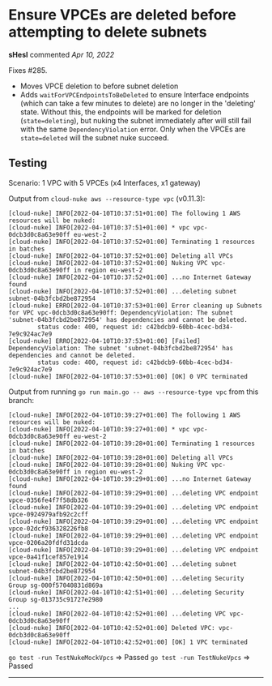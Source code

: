 # Ensure VPCEs are deleted before attempting to delete subnets

**sHesl** commented *Apr 10, 2022*

Fixes #285.

- Moves VPCE deletion to before subnet deletion
- Adds `waitForVPCEndpointsToBeDeleted` to ensure Interface endpoints (which can take a few minutes to delete) are no longer in the 'deleting' state. Without this, the endpoints will be marked for deletion (`state=deleting`), but nuking the subnet immediately after will still fail with the same `DependencyViolation` error. Only when the VPCEs are `state=deleted` will the subnet nuke succeed.

## Testing
Scenario: 1 VPC with 5 VPCEs (x4 Interfaces, x1 gateway)

Output from `cloud-nuke aws --resource-type vpc` (v0.11.3):
```
[cloud-nuke] INFO[2022-04-10T10:37:51+01:00] The following 1 AWS resources will be nuked: 
[cloud-nuke] INFO[2022-04-10T10:37:51+01:00] * vpc vpc-0dcb3d0c8a63e90ff eu-west-2        
[cloud-nuke] INFO[2022-04-10T10:37:52+01:00] Terminating 1 resources in batches           
[cloud-nuke] INFO[2022-04-10T10:37:52+01:00] Deleting all VPCs                            
[cloud-nuke] INFO[2022-04-10T10:37:52+01:00] Nuking VPC vpc-0dcb3d0c8a63e90ff in region eu-west-2 
[cloud-nuke] INFO[2022-04-10T10:37:52+01:00] ...no Internet Gateway found                 
[cloud-nuke] INFO[2022-04-10T10:37:52+01:00] ...deleting subnet subnet-04b3fcbd2be872954  
[cloud-nuke] ERRO[2022-04-10T10:37:53+01:00] Error cleaning up Subnets for VPC vpc-0dcb3d0c8a63e90ff: DependencyViolation: The subnet 'subnet-04b3fcbd2be872954' has dependencies and cannot be deleted.
        status code: 400, request id: c42bdcb9-60bb-4cec-bd34-7e9c924ac7e9 
[cloud-nuke] ERRO[2022-04-10T10:37:53+01:00] [Failed] DependencyViolation: The subnet 'subnet-04b3fcbd2be872954' has dependencies and cannot be deleted.
        status code: 400, request id: c42bdcb9-60bb-4cec-bd34-7e9c924ac7e9 
[cloud-nuke] INFO[2022-04-10T10:37:53+01:00] [OK] 0 VPC terminated
```

Output from running `go run main.go -- aws --resource-type vpc` from this branch:
```
[cloud-nuke] INFO[2022-04-10T10:39:27+01:00] The following 1 AWS resources will be nuked: 
[cloud-nuke] INFO[2022-04-10T10:39:27+01:00] * vpc vpc-0dcb3d0c8a63e90ff eu-west-2
[cloud-nuke] INFO[2022-04-10T10:39:28+01:00] Terminating 1 resources in batches           
[cloud-nuke] INFO[2022-04-10T10:39:28+01:00] Deleting all VPCs                            
[cloud-nuke] INFO[2022-04-10T10:39:28+01:00] Nuking VPC vpc-0dcb3d0c8a63e90ff in region eu-west-2 
[cloud-nuke] INFO[2022-04-10T10:39:29+01:00] ...no Internet Gateway found                 
[cloud-nuke] INFO[2022-04-10T10:39:29+01:00] ...deleting VPC endpoint vpce-0356fe4f7f58db326 
[cloud-nuke] INFO[2022-04-10T10:39:29+01:00] ...deleting VPC endpoint vpce-0924979afb92c2cff 
[cloud-nuke] INFO[2022-04-10T10:39:29+01:00] ...deleting VPC endpoint vpce-02dcf936328226fb8 
[cloud-nuke] INFO[2022-04-10T10:39:29+01:00] ...deleting VPC endpoint vpce-0206a20fdfd31dcda 
[cloud-nuke] INFO[2022-04-10T10:39:29+01:00] ...deleting VPC endpoint vpce-0a41f1cef857e1914 
[cloud-nuke] INFO[2022-04-10T10:42:50+01:00] ...deleting subnet subnet-04b3fcbd2be872954  
[cloud-nuke] INFO[2022-04-10T10:42:50+01:00] ...deleting Security Group sg-000f57040831d869a 
[cloud-nuke] INFO[2022-04-10T10:42:51+01:00] ...deleting Security Group sg-013735c91727e2980
...
[cloud-nuke] INFO[2022-04-10T10:42:52+01:00] ...deleting VPC vpc-0dcb3d0c8a63e90ff        
[cloud-nuke] INFO[2022-04-10T10:42:52+01:00] Deleted VPC: vpc-0dcb3d0c8a63e90ff           
[cloud-nuke] INFO[2022-04-10T10:42:52+01:00] [OK] 1 VPC terminated
```

`go test -run TestNukeMockVpcs` => Passed
`go test -run TestNukeVpcs` => Passed
<br />
***


